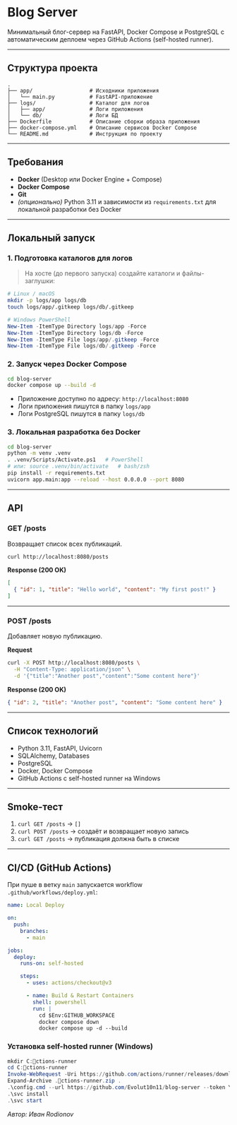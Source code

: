 # Blog Server

Минимальный блог-сервер на FastAPI, Docker Compose и PostgreSQL с автоматическим деплоем через GitHub Actions (self-hosted runner).

---

## Структура проекта

```
.
├── app/                  # Исходники приложения
│   └── main.py           # FastAPI-приложение
├── logs/                 # Каталог для логов 
│   ├── app/              # Логи приложения 
│   └── db/               # Логи БД 
├── Dockerfile            # Описание сборки образа приложения
├── docker-compose.yml    # Описание сервисов Docker Compose
└── README.md             # Инструкция по проекту
```

---

## Требования

- **Docker** (Desktop или Docker Engine + Compose)  
- **Docker Compose**  
- **Git**  
- *(опционально)* Python 3.11 и зависимости из `requirements.txt` для локальной разработки без Docker

---

## Локальный запуск

### 1. Подготовка каталогов для логов

> На хосте (до первого запуска) создайте каталоги и файлы-заглушки:

```bash
# Linux / macOS
mkdir -p logs/app logs/db
touch logs/app/.gitkeep logs/db/.gitkeep
```

```powershell
# Windows PowerShell
New-Item -ItemType Directory logs/app -Force
New-Item -ItemType Directory logs/db -Force
New-Item -ItemType File logs/app/.gitkeep -Force
New-Item -ItemType File logs/db/.gitkeep -Force
```

### 2. Запуск через Docker Compose

```bash
cd blog-server
docker compose up --build -d
```

- Приложение доступно по адресу: `http://localhost:8080`  
- Логи приложения пишутся в папку `logs/app`  
- Логи PostgreSQL пишутся в папку `logs/db`

### 3. Локальная разработка без Docker

```bash
cd blog-server
python -m venv .venv
. .venv/Scripts/Activate.ps1   # PowerShell
# или: source .venv/bin/activate   # bash/zsh
pip install -r requirements.txt
uvicorn app.main:app --reload --host 0.0.0.0 --port 8080
```

---

## API

### GET /posts

Возвращает список всех публикаций.

```bash
curl http://localhost:8080/posts
```

**Response (200 OK)**

```json
[
  { "id": 1, "title": "Hello world", "content": "My first post!" }
]
```

---

### POST /posts

Добавляет новую публикацию.

**Request**

```bash
curl -X POST http://localhost:8080/posts \
  -H "Content-Type: application/json" \
  -d '{"title":"Another post","content":"Some content here"}'
```

**Response (200 OK)**

```json
{ "id": 2, "title": "Another post", "content": "Some content here" }
```

---

## Список технологий

- Python 3.11, FastAPI, Uvicorn  
- SQLAlchemy, Databases  
- PostgreSQL  
- Docker, Docker Compose  
- GitHub Actions с self-hosted runner на Windows  

---

## Smoke-тест

1. `curl GET /posts` → `[]`  
2. `curl POST /posts` → создаёт и возвращает новую запись  
3. `curl GET /posts` → публикация должна быть в списке  

---

## CI/CD (GitHub Actions)

При пуше в ветку `main` запускается workflow `.github/workflows/deploy.yml`:

```yaml
name: Local Deploy

on:
  push:
    branches:
      - main

jobs:
  deploy:
    runs-on: self-hosted

    steps:
      - uses: actions/checkout@v3

      - name: Build & Restart Containers
        shell: powershell
        run: |
          cd $Env:GITHUB_WORKSPACE
          docker compose down
          docker compose up -d --build
```

### Установка self-hosted runner (Windows)

```powershell
mkdir C:ctions-runner
cd C:ctions-runner
Invoke-WebRequest -Uri https://github.com/actions/runner/releases/download/v2.x.x/actions-runner-win-x64-2.x.x.zip -OutFile actions-runner.zip
Expand-Archive .ctions-runner.zip .
.\config.cmd --url https://github.com/Evolut10n11/blog-server --token YOUR_TOKEN_HERE
.\svc install
.\svc start
```

_Автор: Иван Rodionov_
